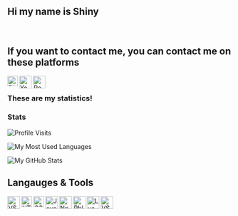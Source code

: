 <h2>Hi my name is Shiny</h2>
</br>

## If you want to contact me, you can contact me on these platforms

<a href="https://discord.com/users/760301818243842108"><img align="left" alt="Discord" width="23px" src="https://raw.githubusercontent.com/peterthehan/peterthehan/master/assets/discord.svg" /></a>

<a href="https://www.youtube.com/channel/UCgc17VJDBPHNOaQJ1PREECA"><img align="left" alt="YouTube" width="28px" src="https://cdn.discordapp.com/attachments/825045889449066498/825063511054614559/YouTube-Emblem.png" /></a>

<a href="https://www.roblox.com/users/665915051/profile"><img align="left" alt="Roblox" width="28px" src="https://cdn.discordapp.com/attachments/401509972049002506/827914019293757460/0eeeb19633422b1241f4306419a0f15f39d58de9.png" /></a>

</br>

### These are my statistics!

### Stats
![Profile Visits](https://komarev.com/ghpvc/?username=shinyish&color=blue&label=Profile-Visits&width=26px)

![My Most Used Languages](https://github-readme-stats.vercel.app/api/top-langs?username=shinyish&show_icons=true&theme=tokyonight&layout=compact)

![My GitHub Stats](https://github-readme-stats.vercel.app/api?username=shinyish&show_icons=true&theme=tokyonight)

## Langauges & Tools 
<a href="https://code.visualstudio.com/"><img align="left" alt="VScode" width="28px" src="https://cdn.discordapp.com/attachments/809031839032672327/813042483814596618/777960436187398168.png" /></a>
<a href="https://html.com/"><img align="left" alt="HTML" width="24px" src="https://cdn.discordapp.com/attachments/809031839032672327/814495978413490206/813909686449078353.png" /></a>
<a href="https://www.w3schools.com/css/css_intro.asp"><img align="left" alt="CSS" width="24px" src="https://cdn.discordapp.com/attachments/809031839032672327/814495960231051285/813909685542584321.png" /></a>
<a href="https://www.javascript.com/"><img align="left" alt="Java Script" width="28px" src="https://cdn.discordapp.com/attachments/809031839032672327/813041368371822632/584735430763741202.png" /></a>
<a href="https://nodejs.org/en/"><img align="left" alt="NodeJS" width="28px" src="https://cdn.discordapp.com/attachments/809031839032672327/813041964546785280/PikPng.com_js-logo-png_4309640.png" /></a>
<a href="https://www.roblox.com/create"><img align="left" alt="RblxStudio" width="28px" src="https://cdn.discordapp.com/attachments/825045889449066498/825060805811896410/340.png" /></a>
<a href="https://www.lua.org/"><img align="left" alt="Lua" width="28px" src="https://cdn.discordapp.com/attachments/825045889449066498/825066179793911878/1200px-Lua-Logo.png" /></a>
<a href="https://www.blender.org/"><img align="left" alt="VScode" width="28px" src="https://cdn.discordapp.com/attachments/782651195311259661/833819317874851880/512px-Blender_logo_no_text.png" /></a>
